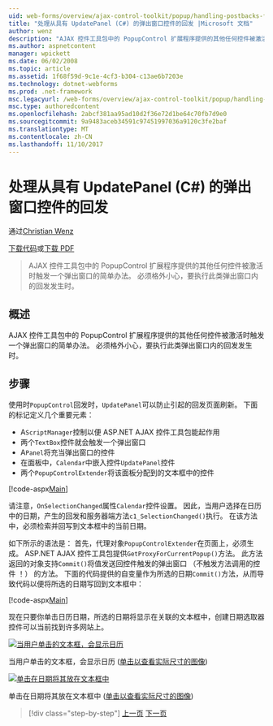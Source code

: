 ```yaml
---
uid: web-forms/overview/ajax-control-toolkit/popup/handling-postbacks-from-a-popup-control-with-an-updatepanel-cs
title: "处理从具有 UpdatePanel (C#) 的弹出窗口控件的回发 |Microsoft 文档"
author: wenz
description: "AJAX 控件工具包中的 PopupControl 扩展程序提供的其他任何控件被激活时触发一个弹出窗口的简单办法。 必须格外小心，要执行..."
ms.author: aspnetcontent
manager: wpickett
ms.date: 06/02/2008
ms.topic: article
ms.assetid: 1f68f59d-9c1e-4cf3-b304-c13ae6b7203e
ms.technology: dotnet-webforms
ms.prod: .net-framework
msc.legacyurl: /web-forms/overview/ajax-control-toolkit/popup/handling-postbacks-from-a-popup-control-with-an-updatepanel-cs
msc.type: authoredcontent
ms.openlocfilehash: 2abcf381aa95ad10d2f36e72d1be64c70fb7d9e0
ms.sourcegitcommit: 9a9483aceb34591c97451997036a9120c3fe2baf
ms.translationtype: MT
ms.contentlocale: zh-CN
ms.lasthandoff: 11/10/2017
---
```

<a name="handling-postbacks-from-a-popup-control-with-an-updatepanel-c"></a>处理从具有 UpdatePanel (C#) 的弹出窗口控件的回发
====================
通过[Christian Wenz](https://github.com/wenz)

[下载代码](http://download.microsoft.com/download/9/3/f/93f8daea-bebd-4821-833b-95205389c7d0/PopupControl2.cs.zip)或[下载 PDF](http://download.microsoft.com/download/2/d/c/2dc10e34-6983-41d4-9c08-f78f5387d32b/popupcontrol2CS.pdf)

> AJAX 控件工具包中的 PopupControl 扩展程序提供的其他任何控件被激活时触发一个弹出窗口的简单办法。 必须格外小心，要执行此类弹出窗口内的回发发生时。


## <a name="overview"></a>概述

AJAX 控件工具包中的 PopupControl 扩展程序提供的其他任何控件被激活时触发一个弹出窗口的简单办法。 必须格外小心，要执行此类弹出窗口内的回发发生时。

## <a name="steps"></a>步骤

使用时`PopupControl`回发时，`UpdatePanel`可以防止引起的回发页面刷新。 下面的标记定义几个重要元素：

- A`ScriptManager`控制以便 ASP.NET AJAX 控件工具包能起作用
- 两个`TextBox`控件就会触发一个弹出窗口
- A`Panel`将充当弹出窗口的控件
- 在面板中，`Calendar`中嵌入控件`UpdatePanel`控件
- 两个`PopupControlExtender`将该面板分配到的文本框中的控件

[!code-aspx[Main](handling-postbacks-from-a-popup-control-with-an-updatepanel-cs/samples/sample1.aspx)]

请注意，`OnSelectionChanged`属性`Calendar`控件设置。 因此，当用户选择在日历中的日期，产生的回发和服务器端方法`c1_SelectionChanged()`执行。 在该方法中，必须检索并回写到文本框中的当前日期。

如下所示的语法是： 首先，代理对象`PopupControlExtender`在页面上，必须生成。 ASP.NET AJAX 控件工具包提供`GetProxyForCurrentPopup()`方法。 此方法返回的对象支持`Commit()`将值发送回控件触发的弹出窗口 （不触发方法调用的控件 ！） 的方法。 下面的代码提供的自变量作为所选的日期`Commit()`方法，从而导致代码以便将所选的日期写回到文本框中：

[!code-aspx[Main](handling-postbacks-from-a-popup-control-with-an-updatepanel-cs/samples/sample2.aspx)]

现在只要你单击日历日期，所选的日期将显示在关联的文本框中，创建日期选取器控件可以当前找到许多网站上。


[![当用户单击的文本框，会显示日历](handling-postbacks-from-a-popup-control-with-an-updatepanel-cs/_static/image2.png)](handling-postbacks-from-a-popup-control-with-an-updatepanel-cs/_static/image1.png)

当用户单击的文本框，会显示日历 ([单击以查看实际尺寸的图像](handling-postbacks-from-a-popup-control-with-an-updatepanel-cs/_static/image3.png))


[![单击在日期将其放在文本框中](handling-postbacks-from-a-popup-control-with-an-updatepanel-cs/_static/image5.png)](handling-postbacks-from-a-popup-control-with-an-updatepanel-cs/_static/image4.png)

单击在日期将其放在文本框中 ([单击以查看实际尺寸的图像](handling-postbacks-from-a-popup-control-with-an-updatepanel-cs/_static/image6.png))

>[!div class="step-by-step"]
[上一页](using-multiple-popup-controls-cs.md)
[下一页](handling-postbacks-from-a-popup-control-without-an-updatepanel-cs.md)
